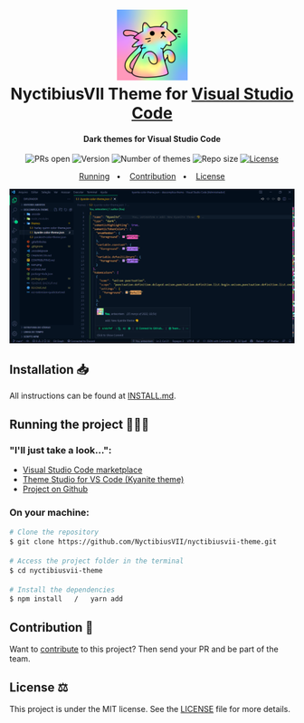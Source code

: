 <h1 align="center">
    <img src="icon.png" width="125" alt="Logo">
    <br>
    NyctibiusVII Theme for <a href="https://code.visualstudio.com">Visual Studio Code</a>
</h1>
<h4 align="center">Dark themes for Visual Studio Code</h4>
<p align="center">
    <img src="https://img.shields.io/static/v1?label=PRs&message=welcome&color=00ef91&labelColor=000000" alt="PRs open">
    <img src="https://img.shields.io/static/v1?label=Version&message=v1.1.4&color=00ef91&labelColor=000000" alt="Version">
    <img src="https://img.shields.io/static/v1?label=Themes&message=1&color=00ef91&labelColor=000000" alt="Number of themes">
    <img src="https://img.shields.io/github/repo-size/NyctibiusVII/nyctibiusvii-theme?color=00ef91&labelColor=000000" alt="Repo size">
    <a href="https://github.com/NyctibiusVII/nyctibiusvii-theme/blob/main/LICENSE">
        <img src="https://img.shields.io/static/v1?label=License&message=MIT&color=00ef91&labelColor=000000" alt="License">
    </a>
</p>
<p align="center">
    <a href="#running-the-project-%EF%B8%8F">Running</a>&nbsp;&nbsp;&nbsp;•&nbsp;&nbsp;&nbsp;
    <a href="#contribution-">Contribution</a>&nbsp;&nbsp;&nbsp;•&nbsp;&nbsp;&nbsp;
    <a href="#license-%EF%B8%8F">License</a>
</p>

<p align="center"><img src=".github/screenshot.png"></p>

## Installation 📥

All instructions can be found at [INSTALL.md](./INSTALL.md).

## Running the project 🚴🏻‍♂️

### "I'll just take a look...":

  - <a href="https://marketplace.visualstudio.com/items?itemName=NyctibiusVII.descomplica-theme">Visual Studio Code marketplace</a>
  - <a href="https://themes.vscode.one/theme/NyctibiusVII/ihq0tPjA">Theme Studio for VS Code (Kyanite theme)</a>
  - <a href="https://github.com/NyctibiusVII/nyctibiusvii-theme">Project on Github</a>

### On your machine:

```bash
# Clone the repository
$ git clone https://github.com/NyctibiusVII/nyctibiusvii-theme.git

# Access the project folder in the terminal
$ cd nyctibiusvii-theme

# Install the dependencies
$ npm install   /   yarn add
```

## Contribution 💭

Want to [contribute](https://github.com/NyctibiusVII/nyctibiusvii-theme/blob/main/CONTRIBUTING) to this project? Then send your PR and be part of the team.

## License ⚖️

This project is under the MIT license. See the [LICENSE](https://github.com/NyctibiusVII/nyctibiusvii-theme/blob/main/LICENSE) file for more details.